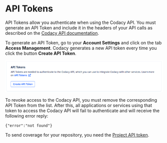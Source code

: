 # API Tokens

API Tokens allow you authenticate when using the Codacy API. You must generate an API Token and include it in the headers of your API calls as described on the [Codacy API documentation](https://api.codacy.com/swagger#authentication).

To generate an API Token, go to your **Account Settings** and click on the tab **Access Management**. Codacy generates a new API token every time you click the button **Create API Token**.

![](../images/api-tokens.png)

To revoke access to the Codacy API, you must remove the corresponding API Token from the list. After this, all applications or services using that token to access the Codacy API will fail to authenticate and will receive the following error reply:

```text
{"error":"not found"}
```

To send coverage for your repository, you need the [Project API token](/hc/en-us/articles/207279819-Coverage).

